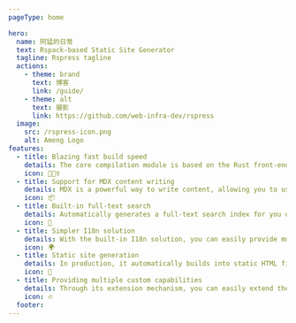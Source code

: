 ```yaml
---
pageType: home

hero:
  name: 阿猛的日常
  text: Rspack-based Static Site Generator
  tagline: Rspress tagline
  actions:
    - theme: brand
      text: 博客
      link: /guide/
    - theme: alt
      text: 摄影
      link: https://github.com/web-infra-dev/rspress
  image:
    src: /rspress-icon.png
    alt: Ameng Logo
features:
  - title: Blazing fast build speed
    details: The core compilation module is based on the Rust front-end toolchain, providing a more ultimate development experience.
    icon: 🏃🏻‍♀️
  - title: Support for MDX content writing
    details: MDX is a powerful way to write content, allowing you to use React components in Markdown.
    icon: 📦
  - title: Built-in full-text search
    details: Automatically generates a full-text search index for you during construction, providing out-of-the-box full-text search capabilities.
    icon: 🎨
  - title: Simpler I18n solution
    details: With the built-in I18n solution, you can easily provide multi-language support for documents or components.
    icon: 🌍
  - title: Static site generation
    details: In production, it automatically builds into static HTML files, which can be easily deployed anywhere.
    icon: 🌈
  - title: Providing multiple custom capabilities
    details: Through its extension mechanism, you can easily extend theme UI and build process.
    icon: 🔥
  footer:
---
```

